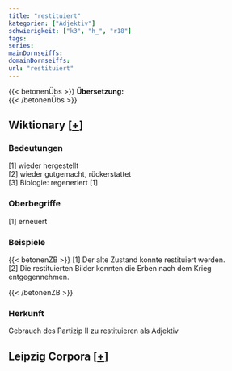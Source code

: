 ```yaml
---
title: "restituiert"
kategorien: ["Adjektiv"]
schwierigkeit: ["k3", "h_", "r18"]
tags:
series:
mainDornseiffs:
domainDornseiffs:
url: "restituiert"
---
```


{{< betonenÜbs >}}
**Übersetzung:**  
{{< /betonenÜbs >}}

## Wiktionary [[+](https://de.wiktionary.org/wiki/restituiert)]

### Bedeutungen
[1] wieder hergestellt  
[2] wieder gutgemacht, rückerstattet  
[3] Biologie: regeneriert [1]  

### Oberbegriffe
[1] erneuert  

### Beispiele
{{< betonenZB >}}
[1] Der alte Zustand konnte restituiert werden.  
[2] Die restituierten Bilder konnten die Erben nach dem Krieg entgegennehmen.  

{{< /betonenZB >}}
### Herkunft
Gebrauch des Partizip II zu restituieren als Adjektiv  


## Leipzig Corpora [[+](https://corpora.uni-leipzig.de/en/res?word=restituiert&corpusId=deu_newscrawl-public_2018)]

